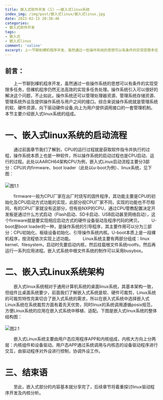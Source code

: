 ```yaml
---
title: 嵌入式软件开发（三）——嵌入式linux系统
index_img: /img/post/嵌入式linux/嵌入式linux.jpg
date: 2022-02-15 20:38:46
categories:
- 嵌入式软件开发
tags:
- 嵌入式
- 嵌入式linux
comment: 'valine'
excerpt: 上一节聊到裸机程序开发，虽然通过一些操作系统的思想可以有条件的实现受限多任务，但裸机程序仍然无法高效的实现多任务处理。
---
```

## 前言：
<div class="markdown-body">
&emsp;&emsp;上一节聊到裸机程序开发，虽然通过一些操作系统的思想可以有条件的实现受限多任务，但裸机程序仍然无法高效的实现多任务处理。操作系统引入可以很好的解决这个问题，不止如此，操作系统还可以管理处理器资源、管理系统存储资源、管理系统外设及提供操作系统与用户之间的接口。综合来说操作系统就是管理系统的软、硬件资源，向下驱动硬件设备,向上为用户提供调用接口的一套管理机制。本节主要介绍嵌入式linux系统的组成。</div>

# 一、嵌入式linux系统的启动流程
<div class="markdown-body">
&emsp;&emsp;通过前面章节我们了解到，CPU的运行过程就是获取软件指令并执行的过程，操作系统本质上也是一种软件，所以操作系统的启动过程也是CPU启动、运行的过程。此处以AARCH64架构CPU为例，嵌入式Linux启动流程主要分3部分：CPU片内firmware、boot loader（此处以u-boot为例）、linux系统，见下图：</div>

#### 
![图1.1](emb_sys1.png)
<div class="markdown-body">
&emsp;&emsp;firmware一般为CPU厂家在出厂时烧写的固件程序，其功能主要是CPU的初始化及CPU启动方式功能的实现，此部分视CPU厂家不同，实现的功能也不尽相同，有的CPU厂家就没有这部分，但有些NXP的CPU，通过CPU管教配置决定开发板是通过什么方式启动（Flash启动、SD卡启动、USB启动甚至网络启动），这个firmware就是要实现相应启动方式的硬件设备驱动及程序代码的拷贝。
&emsp;&emsp;U-boot是boot loader的一种，是操作系统的引导程序，其主要作用可以分为三部分：CPU初始化、板级设备初始化、引导操作系统内核。U-boot本质上是一段裸机程序，按流程依次实现上述功能。
&emsp;&emsp;Linux系统主要有两部分组成：linux kernel、filesystem，启动时先要启动内核，然后挂载根文件系统rootfs，然后再运行一系列应用进程。嵌入式系统中根文件系统的制作可以采用busybox。
</div>

# 二、嵌入式Linux系统架构
<div class="markdown-body">
&emsp;&emsp;嵌入式linux系统相对于通用计算机系统的桌面linux系统，其基本架构一致，但组件比桌面系统要少，前面我们了解嵌入式系统是软、硬件可裁剪，Linux系统的可裁剪特性完美切合了嵌入式系统的需求，所以在嵌入式系统中选择嵌入式Linux系统在系统裁剪方面有着先天优势，同时linux的系统调用遵循posix规范，方便Linux系统的应用在嵌入式系统中移植、适配。下图是嵌入式linux系统的整体结构图：</div>

#### 
![图2.1](emb_sys2.png)
<div class="markdown-body">
&emsp;&emsp;嵌入式Linux系统主要由用户态应用程序APP和内核组成，内核大方向上分两层：内核组件和设备驱动。用户态APP通过系统调用与内核态的设备驱动程序进行交互，由驱动程序对外设进行控制，协调外设工作。<br>

# 三、结束语 
<div class="markdown-body">
&emsp;&emsp;至此，嵌入式部分的内容基本就分享完了，后续章节将着重探讨linux驱动程序开发及内核分析。
<div>

